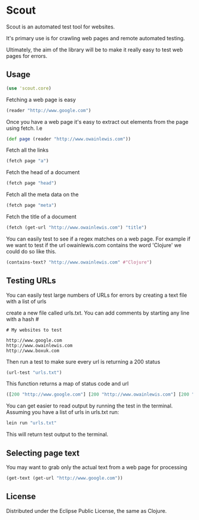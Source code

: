 # Scout

Scout is an automated test tool for websites.

It's primary use is for crawling web pages and remote automated testing. 

Ultimately, the aim of the library will be to make it really easy to test web pages for errors.

## Usage

```clojure
(use 'scout.core)
```

Fetching a web page is easy

```clojure
(reader "http://www.google.com")
```

Once you have a web page it's easy to extract out elements from the page using fetch. I.e

```clojure
(def page (reader "http://www.owainlewis.com"))
```

Fetch all the links

```clojure
(fetch page "a")
```

Fetch the head of a document

```clojure
(fetch page "head")
```
Fetch all the meta data on the 

```clojure
(fetch page "meta")
```

Fetch the title of a document

```clojure
(fetch (get-url "http://www.owainlewis.com") "title")
```

You can easily test to see if a regex matches on a web page. For example if we want to test if the url owainlewis.com 
contains the word 'Clojure' we could do so like this.

```clojure 
(contains-text? "http://www.owainlewis.com" #"Clojure")
```

## Testing URLs

You can easily test large numbers of URLs for errors by creating a text file with a list of urls

create a new file called urls.txt. You can add comments by starting any line with a hash #

    # My websites to test

    http://www.google.com
    http://www.owainlewis.com
    http://www.boxuk.com  
	
Then run a test to make sure every url is returning a 200 status

```clojure
(url-test "urls.txt")
```

This function returns a map of status code and url

```clojure
([200 "http://www.google.com"] [200 "http://www.owainlewis.com"] [200 "http://www.boxuk.com"])
```

You can get easier to read output by running the test in the terminal. Assuming you have a list of urls in urls.txt run:

```clojure
lein run "urls.txt"
```

This will return test output to the terminal.

## Selecting page text

You may want to grab only the actual text from a web page for processing

```clojure
(get-text (get-url "http://www.google.com"))
```

## License

Distributed under the Eclipse Public License, the same as Clojure.
